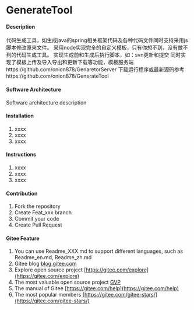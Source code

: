 # GenerateTool

#### Description
代码生成工具，如生成java的spring相关框架代码及各种代码文件同时支持采用js脚本修改原来文件。
采用node实现完全的自定义模板，只有你想不到，没有做不到的代码生成工具。
实现生成前和生成后执行脚本，如：svn更新和提交
同时实现了模板上传及导入导出和更新下载等功能，模板服务端https://github.com/onion878/GenaretorServer
下载运行程序或最新源码参考https://github.com/onion878/GenerateTool

#### Software Architecture
Software architecture description

#### Installation

1. xxxx
2. xxxx
3. xxxx

#### Instructions

1. xxxx
2. xxxx
3. xxxx

#### Contribution

1. Fork the repository
2. Create Feat_xxx branch
3. Commit your code
4. Create Pull Request


#### Gitee Feature

1. You can use Readme\_XXX.md to support different languages, such as Readme\_en.md, Readme\_zh.md
2. Gitee blog [blog.gitee.com](https://blog.gitee.com)
3. Explore open source project [https://gitee.com/explore](https://gitee.com/explore)
4. The most valuable open source project [GVP](https://gitee.com/gvp)
5. The manual of Gitee [https://gitee.com/help](https://gitee.com/help)
6. The most popular members  [https://gitee.com/gitee-stars/](https://gitee.com/gitee-stars/)